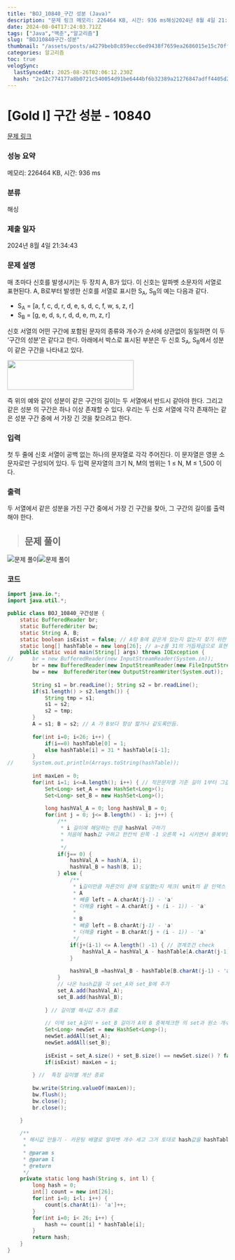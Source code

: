 ```yaml
---
title: "BOJ_10840_구간 성분 (Java)"
description: "문제 링크 메모리: 226464 KB, 시간: 936 ms해싱2024년 8월 4일 21:34:43문제 풀이문제 풀이"
date: 2024-08-04T17:24:03.712Z
tags: ["Java","백준","알고리즘"]
slug: "BOJ10840구간-성분"
thumbnail: "/assets/posts/a4279beb8c859ecc6ed9438f7659ea2686015e15c70ffc38ff2d29bb1c45e6ab.png"
categories: 알고리즘
toc: true
velogSync:
  lastSyncedAt: 2025-08-26T02:06:12.230Z
  hash: "2e12c774177a8b0721c540054d91be6444bf6b32389a21276847adff4405d263"
---
```


# [Gold I] 구간 성분 - 10840 

[문제 링크](https://www.acmicpc.net/problem/10840) 

### 성능 요약

메모리: 226464 KB, 시간: 936 ms

### 분류

해싱

### 제출 일자

2024년 8월 4일 21:34:43

### 문제 설명

<p>매 초마다 신호를 발생시키는 두 장치 A, B가 있다. 이 신호는 알파벳 소문자의 서열로 표현된다. A, B로부터 발생한 신호를 서열로 표시한 S<sub>A</sub>, S<sub>B</sub>의 예는 다음과 같다.</p>

<ul>
	<li>S<sub>A</sub> = [a, f, c, d, r, d, e, s, d, c, f, w, s, z, r]</li>
	<li>S<sub>B</sub> = [g, e, d, s, r, d, d, e, m, z, r]</li>
</ul>

<p>신호 서열의 어떤 구간에 포함된 문자의 종류와 개수가 순서에 상관없이 동일하면 이 두 ‘구간의 성분’은 같다고 한다. 아래에서 박스로 표시된 부분은 두 신호 S<sub>A</sub>, S<sub>B</sub>에서 성분이 같은 구간을 나타내고 있다.</p>

<p><img alt="" src="https://onlinejudgeimages.s3-ap-northeast-1.amazonaws.com/problem/10840/1.png" style="height:68px; width:289px"></p>

<p>즉 위의 예와 같이 성분이 같은 구간의 길이는 두 서열에서 반드시 같아야 한다. 그리고 같은 성분 의 구간은 하나 이상 존재할 수 있다. 우리는 두 신호 서열에 각각 존재하는 같은 성분 구간 중에 서 가장 긴 것을 찾으려고 한다.</p>

### 입력 

 <p>첫 두 줄에 신호 서열이 공백 없는 하나의 문자열로 각각 주어진다. 이 문자열은 영문 소문자로만 구성되어 있다. 두 입력 문자열의 크기 N, M의 범위는 1 ≤ N, M ≤ 1,500 이다.</p>

### 출력 

 <p>두 서열에서 같은 성분을 가진 구간 중에서 가장 긴 구간을 찾아, 그 구간의 길이를 출력해야 한다. </p>


> ## 문제 풀이

![문제 풀이](/assets/posts/a4279beb8c859ecc6ed9438f7659ea2686015e15c70ffc38ff2d29bb1c45e6ab.png)![문제 풀이](/assets/posts/0e87225cd5ef3d0ab4e9f3f3d6cc786b4e7c75472a3c5b22454c48f33a99f310.png)

### 코드
```java
import java.io.*;
import java.util.*;

public class BOJ_10840_구간성분 {
	static BufferedReader br;
	static BufferedWriter bw;
	static String A, B;
	static boolean isExist = false; // A랑 B에 같은게 있는지 없는지 찾기 위한 변
	static long[] hashTable = new long[26]; // a~z를 31의 거듭제곱으로 표현
	public static void main(String[] args) throws IOException {
//		br = new BufferedReader(new InputStreamReader(System.in));
		br = new BufferedReader(new InputStreamReader(new FileInputStream("input.txt")));
		bw = new  BufferedWriter(new OutputStreamWriter(System.out));
		
		String s1 = br.readLine(); String s2 = br.readLine();
		if(s1.length() > s2.length()) {
			String tmp = s1;
			s1 = s2;
			s2 = tmp;
		}
		A = s1; B = s2; // A 가 B보다 항상 짧거나 같도록만듬.
		
		for(int i=0; i<26; i++) {
			if(i==0) hashTable[0] = 1;
			else hashTable[i] = 31 * hashTable[i-1];
		}
//		System.out.println(Arrays.toString(hashTable));
		
		int maxLen = 0;
		for(int i=1; i<=A.length(); i++) { // 작은문자열 기준 길이 1부터 그길이 자체까지 비교해봐야함 
			Set<Long> set_A = new HashSet<Long>();
			Set<Long> set_B = new HashSet<Long>();
			
			long hashVal_A = 0; long hashVal_B = 0;
			for(int j = 0; j<= B.length() - i; j++) {
				/**
				 * i 길이에 해당하는 만큼 hashVal 구하기
				 * 처음에 hash값 구하고 한칸씩 왼쪽 -1 오른쪽 +1 시키면서 중복부분 기억하여 계산 최적화 
				 * 
				 */
				if(j== 0) {
					hashVal_A = hash(A, i); 
					hashVal_B = hash(B, i);	
				} else {
					/**
					 * i길이만큼 자른것이 끝에 도달했는지 체크( unit의 끝 인덱스 j +i - 1, 원래 A의 인덱스 A.length() - 1
					 * A
					 * 빼줄 left = A.charAt(j-1) - 'a'
					 * 더해줄 right = A.charAt(j + (i - 1)) - 'a'
					 * 
					 * B
					 * 빼줄 left = B.charAt(j-1) - 'a'
					 * 더해줄 right = B.charAt(j + (i - 1)) - 'a' 
					 */
					if(j+(i-1) <= A.length() -1) { // 경계조건 check
						hashVal_A = hashVal_A - hashTable[A.charAt(j-1) - 'a'] + hashTable[A.charAt(j + (i - 1))-'a'];
					}
					
					hashVal_B =hashVal_B - hashTable[B.charAt(j-1) - 'a'] + hashTable[B.charAt(j + (i - 1))-'a'];
				}
				// 나온 hash값을 각 set_A와 set_B에 추가
				set_A.add(hashVal_A);
				set_B.add(hashVal_B);
			
			} // 길이별 해시값 추가 종료 
			
			// 이제 set_A길이 + set_B 길이가 A와 B 중복체크한 의 set과 원소 개수 같은지 check
			Set<Long> newSet = new HashSet<Long>();
			newSet.addAll(set_A);
			newSet.addAll(set_B);
			
			isExist = set_A.size() + set_B.size() == newSet.size() ? false : true;
			if(isExist) maxLen = i;
			
		} //  특정 길이별 계산 종료 
		
		bw.write(String.valueOf(maxLen));
		bw.flush();
		bw.close();
		br.close();

	}
	
	/**
	 * 해시값 만들기 - 카운팅 배열로 알파벳 개수 세고 그거 토대로 hash값을 hashTable값 곱해서 만들기
	 * 
	 * @param s
	 * @param l
	 * @return
	 */
	private static long hash(String s, int l) {
		long hash = 0;
		int[] count = new int[26];
		for(int i=0; i<l; i++) {
			count[s.charAt(i)- 'a']++;
		}
		for(int i=0; i< 26; i++) {
			hash += count[i] * hashTable[i];
		}
		return hash;
	}
}

```